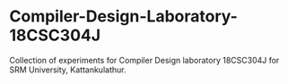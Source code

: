 # Compiler-Design-Laboratory-18CSC304J
Collection of experiments for Compiler Design laboratory 18CSC304J for SRM University, Kattankulathur. 
